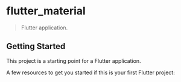 # flutter_material

> Flutter application.

## Getting Started

This project is a starting point for a Flutter application.

A few resources to get you started if this is your first Flutter project:

